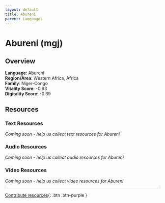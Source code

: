```yaml
---
layout: default
title: Abureni
parent: Languages
---
```


# Abureni (mgj)

## Overview

**Language**: Abureni  
**Region/Area**: Western Africa, Africa  
**Family**: Niger-Congo  
**Vitality Score**: -0.93  
**Digitality Score**: -0.69  

## Resources

### Text Resources
*Coming soon - help us collect text resources for Abureni*

### Audio Resources
*Coming soon - help us collect audio resources for Abureni*

### Video Resources
*Coming soon - help us collect video resources for Abureni*

---

[Contribute resources](https://fairtrain.github.io/){: .btn .btn-purple }
